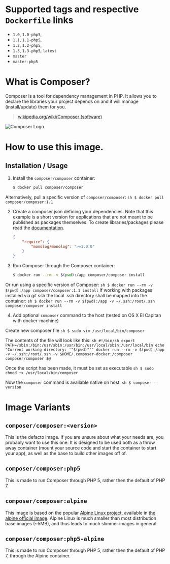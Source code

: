 # Supported tags and respective `Dockerfile` links

- `1.0`, `1.0-php5`,
- `1.1`, `1.1-php5`,
- `1.2`, `1.2-php5`,
- `1.3`, `1.3-php5`, `latest`
- `master`
- `master-php5`

# What is Composer?

Composer is a tool for dependency management in PHP. It allows you to declare the libraries your project depends on and it will manage (install/update) them for you.

> [wikipedia.org/wiki/Composer (software)](https://en.wikipedia.org/wiki/Composer_(software))

![Composer Logo](https://getcomposer.org/img/logo-composer-transparent.png "Composer")

# How to use this image.

## Installation / Usage

1. Install the `composer/composer` container:

    ``` sh
    $ docker pull composer/composer
    ```

  Alternatively, pull a specific version of `composer/composer`:
    ``` sh
    $ docker pull composer/composer:1.1
    ```

2. Create a composer.json defining your dependencies. Note that this example is
a short version for applications that are not meant to be published as packages
themselves. To create libraries/packages please read the
[documentation](http://getcomposer.org/doc/02-libraries.md).

    ``` json
    {
        "require": {
            "monolog/monolog": ">=1.0.0"
        }
    }
    ```

3. Run Composer through the Composer container:

    ``` sh
    $ docker run --rm -v $(pwd):/app composer/composer install
    ```
  Or run using a specific version of Composer:
    ``` sh
    $ docker run --rm -v $(pwd):/app composer/composer:1.1 install
    ```
  If working with packages installed via git ssh the local .ssh directory shall be mapped into the container:
    ```sh
    $ docker run --rm -v $(pwd):/app -v ~/.ssh:/root/.ssh composer/composer install
    ```

4. Add optional `composer` command to the host (tested on OS X El Capitan with docker-machine)

  Create new composer file
    ```sh
    $ sudo vim /usr/local/bin/composer
    ```

  The contents of the file will look like this:
    ```sh
    #!/bin/sh
    export PATH=/sbin:/bin:/usr/sbin:/usr/bin:/usr/local/sbin:/usr/local/bin
    echo "Current working directory: '"$(pwd)"'"
    docker run --rm -v $(pwd):/app -v ~/.ssh:/root/.ssh -v $HOME/.composer-docker:/composer composer/composer $@
    ```

  Once the script has been made, it must be set as executable
    ```sh
    $ sudo chmod +x /usr/local/bin/composer
    ```

  Now the `composer` command is available native on host:
    ```sh
    $ composer --version
    ```

# Image Variants

## `composer/composer:<version>`

This is the defacto image. If you are unsure about what your needs are, you probably want to use this one. It is designed to be used both as a throw away container (mount your source code and start the container to start your app), as well as the base to build other images off of.

## `composer/composer:php5`

This is made to run Composer through PHP 5, rather then the default of PHP 7.

## `composer/composer:alpine`

This image is based on the popular [Alpine Linux project](http://alpinelinux.org/), available in [the alpine official image](https://hub.docker.com/_/alpine). Alpine Linux is much smaller than most distribution base images (~5MB), and thus leads to much slimmer images in general.

## `composer/composer:php5-alpine`

This is made to run Composer through PHP 5, rather then the default of PHP 7, through the Alpine container.
